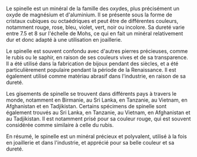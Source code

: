 Le spinelle est un minéral de la famille des oxydes, plus précisément un oxyde de magnésium et d'aluminium. Il se présente sous la forme de cristaux cubiques ou octaédriques et peut être de différentes couleurs, notamment rouge, rose, bleu, violet, vert, noir ou incolore. Sa dureté varie entre 7.5 et 8 sur l'échelle de Mohs, ce qui en fait un minéral relativement dur et donc adapté à une utilisation en joaillerie.

Le spinelle est souvent confondu avec d'autres pierres précieuses, comme le rubis ou le saphir, en raison de ses couleurs vives et de sa transparence. Il a été utilisé dans la fabrication de bijoux pendant des siècles, et a été particulièrement populaire pendant la période de la Renaissance. Il est également utilisé comme matériau abrasif dans l'industrie, en raison de sa dureté.

Les gisements de spinelle se trouvent dans différents pays à travers le monde, notamment en Birmanie, au Sri Lanka, en Tanzanie, au Vietnam, en Afghanistan et en Tadjikistan. Certains spécimens de spinelle sont également trouvés au Sri Lanka, en Tanzanie, au Vietnam, en Afghanistan et au Tadjikistan. Il est notamment prisé pour sa couleur rouge, qui est souvent considérée comme similaire à celle du rubis.

En résumé, le spinelle est un minéral précieux et polyvalent, utilisé à la fois en joaillerie et dans l'industrie, et apprécié pour sa belle couleur et sa dureté.